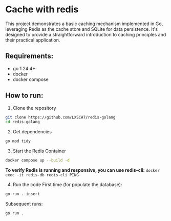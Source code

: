 # Cache with redis

This project demonstrates a basic caching mechanism implemented in Go, leveraging Redis as the cache store and SQLite for data persistence. It's designed to provide a straightforward introduction to caching principles and their practical application.

## Requirements:
- go 1.24.4+
- docker
- docker compose


## How to run:

1. Clone the repository
```bash
git clone https://github.com/LXSCA7/redis-golang
cd redis-golang
```

2. Get dependencies
```bash
go mod tidy
```

3. Start the Redis Container
```bash
docker compose up --build -d
```

**To verify Redis is running and responsive, you can use redis-cli:** `docker exec -it redis-db redis-cli PING`

4. Run the code
First time (for populate the database):
```bash
go run . insert
```

Subsequent runs:
```bash
go run .